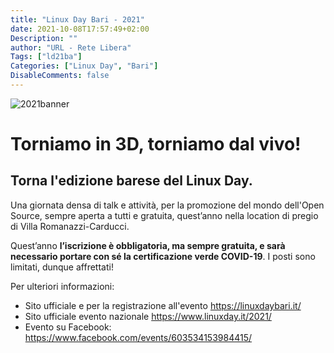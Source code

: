 ```yaml
---
title: "Linux Day Bari - 2021"
date: 2021-10-08T17:57:49+02:00
Description: ""
author: "URL - Rete Libera"
Tags: ["ld21ba"]
Categories: ["Linux Day", "Bari"]
DisableComments: false
---
```


![2021banner](/images/ld21ba/banner.png)

# Torniamo in 3D, torniamo dal vivo!
## Torna l'edizione barese del Linux Day.

Una giornata densa di talk e attività, per la promozione del mondo dell'Open Source, sempre aperta a tutti e gratuita, quest’anno nella location di pregio di Villa Romanazzi-Carducci.

Quest’anno **l’iscrizione è obbligatoria, ma sempre gratuita, e sarà necessario portare con sé la certificazione verde COVID-19**. I posti sono limitati, dunque affrettati!

Per ulteriori informazioni:
- Sito ufficiale e per la registrazione all'evento https://linuxdaybari.it/
- Sito ufficiale evento nazionale https://www.linuxday.it/2021/
- Evento su Facebook: https://www.facebook.com/events/603534153984415/